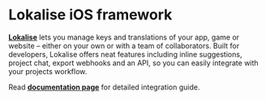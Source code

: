 # Lokalise iOS framework

**[Lokalise](https://lokali.se)** lets you manage keys and translations of your app, game or website – either on your own or with a team of collaborators. Built for developers, Lokalise offers neat features including inline suggestions, project chat, export webhooks and an API, so you can easily integrate with your projects workflow.

Read **[documentation page](http://docs.lokalise.co/article/mL6XaIoAcw-lokalise-i-os-framework)** for detailed integration guide.
